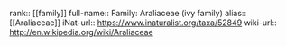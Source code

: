

rank:: [[family]]
full-name:: Family: Araliaceae (ivy family)
alias:: [[Araliaceae]]
iNat-url:: https://www.inaturalist.org/taxa/52849
wiki-url:: http://en.wikipedia.org/wiki/Araliaceae